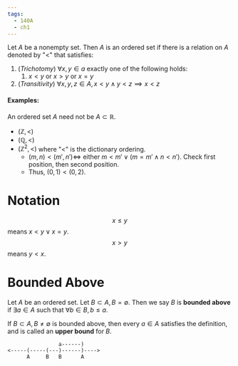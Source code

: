 ```yaml
---
tags:
  - 140A
  - ch1
---
```

Let $A$ be a nonempty set. Then $A$ is an ordered set if there is a relation on $A$ denoted by "<" that satisfies:
1. (*Trichotomy*) $\forall x,y \in a$ exactly one of the following holds:
	1. $x < y$ or $x > y$ or $x = y$
2. (*Transitivity*) $\forall x,y,z \in A, x < y \wedge y < z \implies x <z$

#### Examples:
An ordered set $A$ need not be $A \subset \mathbb{R}$. 
- $(\mathbb{Z}, <)$ 
- $(\mathbb{Q}, <)$
- $(\mathbb{Z}^{2}, <)$ where "<" is the dictionary ordering. 
	- $(m,n) < (m',n') \iff$ either $m < m' \vee (m = m' \wedge n < n')$. Check first position, then second position. 
	- Thus, $(0, 1) < (0, 2)$. 

# Notation
$$
x \leq y
$$
means $x < y \vee x = y$. 
$$
x > y
$$
means $y < x$. 


# Bounded Above
Let $A$ be an ordered set. Let $B \subset A, B = \emptyset$. Then we say $B$ is **bounded above** if $\exists a \in A$ such that $\forall b \in B, b \leq a$. 

If $B \subset A, B \neq \emptyset$ is bounded above, then every $a \in A$ satisfies the definition, and is called an **upper bound** for $B$. 
```
                a------)
<-----(-----(---)------)---->
      A     B   B      A
```

